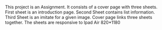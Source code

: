 This project is an Assignment.
It consists of a cover page with three sheets.
First sheet is an introduction page.
Second Sheet contains list information.
Third Sheet is an imitate for a given image.
Cover page links three sheets together.
The sheets are responsive to Ipad Air 820*1180
